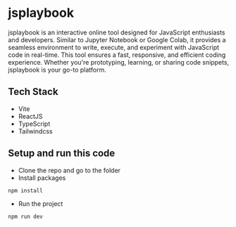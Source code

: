 # jsplaybook
jsplaybook is an interactive online tool designed for JavaScript enthusiasts and developers. Similar to Jupyter Notebook or Google Colab, it provides a seamless environment to write, execute, and experiment with JavaScript code in real-time. This tool ensures a fast, responsive, and efficient coding experience. Whether you're prototyping, learning, or sharing code snippets, jsplaybook is your go-to platform.

## Tech Stack
- Vite
- ReactJS
- TypeScript
- Tailwindcss

## Setup and run this code
 - Clone the repo and go to the folder
 - Install packages
  ```
  npm install
  ```
 - Run the project
  ```
  npm run dev
  ```